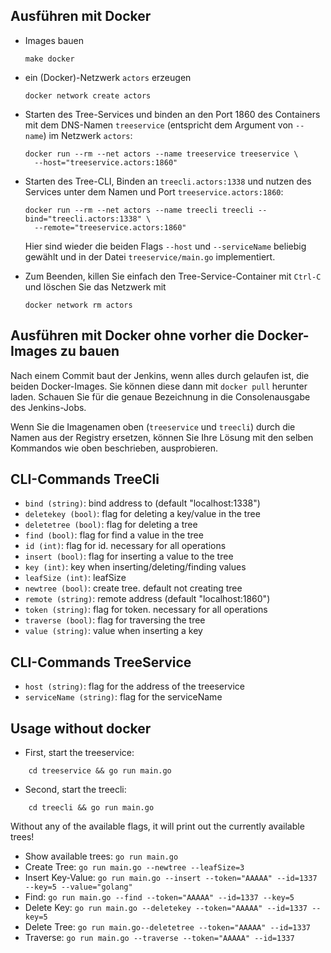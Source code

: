 ## Ausführen mit Docker

-   Images bauen

    ```
    make docker
    ```

-   ein (Docker)-Netzwerk `actors` erzeugen

    ```
    docker network create actors
    ```

-   Starten des Tree-Services und binden an den Port 1860 des Containers mit dem DNS-Namen
    `treeservice` (entspricht dem Argument von `--name`) im Netzwerk `actors`:

    ```
    docker run --rm --net actors --name treeservice treeservice \
      --host="treeservice.actors:1860"
    ```

-   Starten des Tree-CLI, Binden an `treecli.actors:1338` und nutzen des Services unter
    dem Namen und Port `treeservice.actors:1860`:

    ```
    docker run --rm --net actors --name treecli treecli --bind="treecli.actors:1338" \
      --remote="treeservice.actors:1860"
    ```

    Hier sind wieder die beiden Flags `--host` und `--serviceName` beliebig gewählt und
    in der Datei `treeservice/main.go` implementiert.

-   Zum Beenden, killen Sie einfach den Tree-Service-Container mit `Ctrl-C` und löschen
    Sie das Netzwerk mit

    ```
    docker network rm actors
    ```

## Ausführen mit Docker ohne vorher die Docker-Images zu bauen

Nach einem Commit baut der Jenkins, wenn alles durch gelaufen ist, die beiden
Docker-Images. Sie können diese dann mit `docker pull` herunter laden. Schauen Sie für die
genaue Bezeichnung in die Consolenausgabe des Jenkins-Jobs.

Wenn Sie die Imagenamen oben (`treeservice` und `treecli`) durch die Namen aus der
Registry ersetzen, können Sie Ihre Lösung mit den selben Kommandos wie oben beschrieben,
ausprobieren.

## CLI-Commands TreeCli
* ```bind (string)```: 
        bind address to (default "localhost:1338")
* ```deletekey (bool)```: 
        flag for deleting a key/value in the tree
* ```deletetree (bool)```:
        flag for deleting a tree
* ```find (bool)```:
        flag for find a value in the tree
* ```id (int)```:
        flag for id. necessary for all operations
* ```insert (bool)```:
        flag for inserting a value to the tree
* ```key (int)```:
        key when inserting/deleting/finding values
* ```leafSize (int)```:
        leafSize
* ```newtree (bool)```:
        create tree. default not creating tree
* ```remote (string)```:
        remote address (default "localhost:1860")
* ```token (string)```:
        flag for token. necessary for all operations
* ```traverse (bool)```:
        flag for traversing the tree
* ```value (string)```:
        value when inserting a key
        
## CLI-Commands TreeService
* ```host (string)```: 
    flag for the address of the treeservice
* ```serviceName (string)```: 
    flag for the serviceName

## Usage without docker
- First, start the treeservice:

```
    cd treeservice && go run main.go
```

- Second, start the treecli:

```
    cd treecli && go run main.go
```
Without any of the available flags, it will print out the currently available trees!

- Show available trees: ```go run main.go```
- Create Tree: ```go run main.go --newtree --leafSize=3```
- Insert Key-Value: ```go run main.go --insert --token="AAAAA" --id=1337 --key=5 --value="golang"```
- Find: ```go run main.go --find --token="AAAAA" --id=1337 --key=5```
- Delete Key: ```go run main.go --deletekey --token="AAAAA" --id=1337 --key=5```
- Delete Tree: ```go run main.go--deletetree --token="AAAAA" --id=1337```
- Traverse: ```go run main.go --traverse --token="AAAAA" --id=1337```
